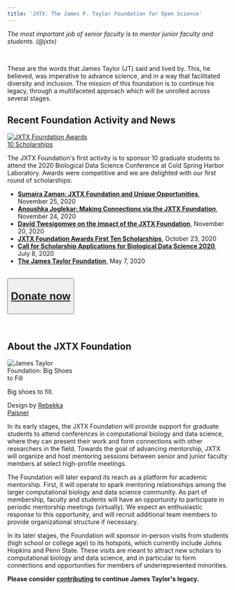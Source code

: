 ```yaml
---
title: 'JXTX: The James P. Taylor Foundation for Open Science'
---
```


<div class="text-right">

*The most important job of senior faculty is to mentor junior faculty and students. (@jxtx)*

</div>

<br />

These are the words that James Taylor (JT) said and lived by. This, he believed, was imperative to advance science, and in a way that facilitated diversity and inclusion. The mission of this foundation is to continue his legacy, through a multifaceted approach which will be unrolled across several stages.

## Recent Foundation Activity and News

[<img class="float-right" src="/news/2020-10-jxtx-awardees/awardees-thumb.png" alt="JXTX Foundation Awards 10 Scholarships" style="max-width: 12rem" />](/news/2020-10-jxtx-awardees/)

The JXTX Foundation's first activity is to sponsor 10 graduate students to attend the 2020 Biological Data Science Conference at Cold Spring Harbor Laboratory.  Awards were competitive and we are delighted with our first round of scholarships:

* **[Sumaira Zaman: JXTX Foundation and Unique Opportunities](/news/2020-11-jxtx-zaman/)**, November 25, 2020
* **[Anoushka Joglekar: Making Connections via the JXTX Foundation](/news/2020-11-jxtx-joglekar/)**, November 24, 2020
* **[David Twesigomwe on the impact of the JXTX Foundation](/news/2020-11-jxtx-twesigomwe/)**, November 20, 2020
* **[JXTX Foundation Awards First Ten Scholarships](/news/2020-10-jxtx-awardees/)**, October 23, 2020
* **[Call for Scholarship Applications for Biological Data Science 2020](/news/2020-07-bds-scholarships/index.md)**, July 8, 2020
* **[The James Taylor Foundation](/news/2020-05-jtech/index.md)**, May 7, 2020

<br />

<div class="text-center">
<button type="button" class="btn btn-secondary" style="font-size: x-large; font-weight: 600;">

[Donate now](https://give.communityfunded.com/o/eberly/i/eberly-college-of-science/s/jtech#CommunityI39hubL9i)</button>

</div>

<br />


## About the JXTX Foundation

<div class="float-left img-sizer" style="max-width: 10rem">

![James Taylor Foundation: Big Shoes to Fill](/jxtx/jtech-shoes-400.png)

<div class="small text-left">Big shoes to fill.

Design by [Rebekka Paisner](https://twitter.com/rebekkapaisner)

</div>
</div>

In its early stages, the JXTX Foundation will provide support for graduate students to attend conferences in computational biology and data science, where they can present their work and form connections with other researchers in the field. Towards the goal of advancing mentorship, JXTX will organize and host mentoring sessions between senior and junior faculty members at select high-profile meetings.

The Foundation will later expand its reach as a platform for academic mentorship. First, it will operate to spark mentoring relationships among the larger computational biology and data science community. As part of membership, faculty and students will have an opportunity to participate in periodic mentorship meetings (virtually). We expect an enthusiastic response to this opportunity, and will recruit additional team members to provide organizational structure if necessary.

In its later stages, the Foundation will sponsor in-person visits from students (high school or college age) to its hotspots, which currently include Johns Hopkins and Penn State. These visits are meant to attract new scholars to computational biology and data science, and in particular to form connections and opportunities for members of underrepresented minorities.

**Please consider [contributing](https://give.communityfunded.com/o/eberly/i/eberly-college-of-science/s/jtech#CommunityI39hubL9i) to continue James Taylor's legacy.**


